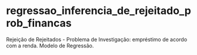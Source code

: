 # regressao_inferencia_de_rejeitado_prob_financas
Rejeição de Rejeitados - Problema de Investigação: empréstimo de acordo com a renda. Modelo de Regressão.
